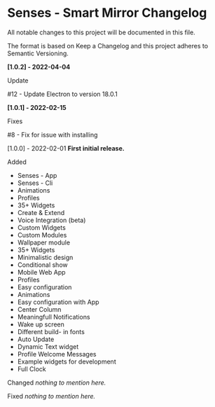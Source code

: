 # Senses - Smart Mirror Changelog

All notable changes to this project will be documented in this file.

The format is based on Keep a Changelog and this project adheres to Semantic Versioning.

<b>[1.0.2] - 2022-04-04</b>

Update

#12 - Update Electron to version 18.0.1

<b>[1.0.1] - 2022-02-15</b>

Fixes

#8 - Fix for issue with installing

[1.0.0] - 2022-02-01
<strong>First initial release.</strong>

Added

- Senses - App
- Senses - Cli
- Animations
- Profiles
- 35+ Widgets
- Create & Extend
- Voice Integration (beta)
- Custom Widgets
- Custom Modules
- Wallpaper module
- 35+ Widgets
- Minimalistic design
- Conditional show
- Mobile Web App
- Profiles
- Easy configuration
- Animations
- Easy configuration with App
- Center Column
- Meaningfull Notifications
- Wake up screen
- Different build- in fonts
- Auto Update
- Dynamic Text widget
- Profile Welcome Messages
- Example widgets for development
- Full Clock

Changed
<em>nothing to mention here.</em>

Fixed
<em>nothing to mention here.</em>
